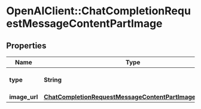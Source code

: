# OpenAIClient::ChatCompletionRequestMessageContentPartImage

## Properties
Name | Type | Description | Notes
------------ | ------------- | ------------- | -------------
**type** | **String** | The type of the content part. | 
**image_url** | [**ChatCompletionRequestMessageContentPartImageImageUrl**](ChatCompletionRequestMessageContentPartImageImageUrl.md) |  | 


